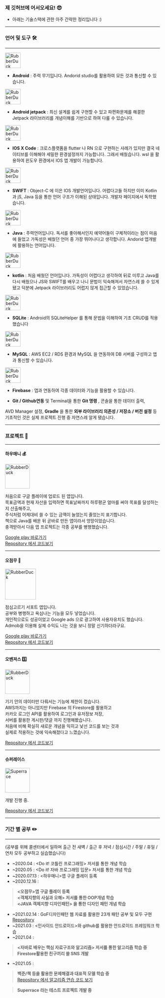 
### 제 깃허브에 어서오세요! 😎

- 아래는 기술스택에 관한 아주 간략한 정리입니다 :)   

***

### 언어 및 도구 🛠️

***

<img src="https://user-images.githubusercontent.com/59534301/135815858-bccc153d-9734-4357-b1b9-d9cf07ecb343.png" width="50px" height="50px" title="px(픽셀) 크기 설정" alt="RubberDuck"></img>
- **Android** : 주력 무기입니다. Andorid studio를 활용하여 모든 것과 통신할 수 있습니다.

<img src="https://user-images.githubusercontent.com/59534301/135816056-487fa327-cabd-4cb1-abf4-cd6ad60ae500.png" width="50px" height="50px" title="px(픽셀) 크기 설정" alt="RubberDuck"></img>
- **Android jetpack** : 최신 설계를 쉽게 구현할 수 있고 파편화문제를 해결한 Jetpack 라이브러리를 개념이해를 기반으로 하여 다룰 수 있습니다.

<img src="https://user-images.githubusercontent.com/59534301/135815781-b2184ae8-3a4e-4cdf-b84b-1a0d74b1eaec.png" width="50px" height="50px" title="px(픽셀) 크기 설정" alt="RubberDuck"></img>
- **IOS X Code** : 크로스플랫폼을 flutter 나 RN 으로 구현하는 사례가 있지만 결국 네이티브를 이해해야 세밀한 환경설정까지 가능합니다. 그래서 배웠습니다. wsl 을 활용하여 윈도우 환경에서 IOS 앱 개발이 가능합니다.

<img src="https://user-images.githubusercontent.com/59534301/135815534-322a2936-28f4-4166-ba57-8a2918b8e54e.png" width="50px" height="50px" title="px(픽셀) 크기 설정" alt="RubberDuck"></img>
- **SWIFT** : Object-C 에 이은 IOS 개발언어입니다. 어렵다고들 하지만 이미 Kotlin 과 jS, Java 등을 통한 언어 구조가 이해된 상태입니다. 개발자 페이지에서 독학했습니다.

<img src="https://user-images.githubusercontent.com/59534301/135816150-c0696072-77f5-4403-89d6-40a0ad3392fe.png" width="50px" height="50px" title="px(픽셀) 크기 설정" alt="RubberDuck"></img>
- **Java** : 주력언어입니다. 독서를 좋아해서인지 예약어들이 구체적이라는 점이 마음에 들었고 가독성은 배웠던 언어 중 가장 뛰어나다고 생각합니다. Andorid 앱개발에 활용하는 언어입니다.

<img src="https://user-images.githubusercontent.com/59534301/135816293-960f4749-0fcf-48b6-baaf-25f0ce096648.png" width="50px" height="50px" title="px(픽셀) 크기 설정" alt="RubberDuck"></img>
- **kotlin** : 처음 배웠던 언어입니다. 가독성이 어렵다고 생각하여 뒤로 미루고 Java를 다시 배웠으나 JS와 SWIFT를 배우고 나니 문법이 익숙해져서 자연스레 쓸 수 있게 됐고 덕분에 Jetpack 라이브러리도 어렵지 않게 접근할 수 있었습니다.

<img src="https://user-images.githubusercontent.com/59534301/135816365-ef06d82b-acf6-4b91-aaec-55b869c3b919.png" width="50px" height="50px" title="px(픽셀) 크기 설정" alt="RubberDuck"></img>
- **SQLite** : Android의 SQLiteHelper 를 통해 문법을 이해하여 기초 CRUD를 적용했습니다   

<img src="https://user-images.githubusercontent.com/59534301/135818898-8201c63b-b642-49b0-86cc-083286673d1c.png" width="50px" height="50px" title="px(픽셀) 크기 설정" alt="RubberDuck"></img>
- **MySQL** : AWS EC2 / RDS 환경과 MySQL 을 연동하여 DB 서버를 구성하고 앱과 통신할 수 있습니다.

<img src="https://user-images.githubusercontent.com/59534301/135816566-cdd68036-5252-4e93-b8ec-9ad77f387bb6.png" width="50px" height="50px" title="px(픽셀) 크기 설정" alt="RubberDuck"></img>
- **Firebase** : 앱과 연동하여 각종 데이터와 기능을 활용할 수 있습니다.  

   
- **Git / Github연동** 및 Terminal을 통한 **Git 명령** , 콘솔을 통한 데이터 출력,   

AVD Manager 설정, **Gradle** 을 통한 **외부 라이브러리 의존성 / 저장소 / 버전 설정** 등   
기초적인 것은 실제 프로젝트 진행 중 자연스레 알게 됐습니다.   


***

### 프로젝트 🚀

***

#### 하우매니 💰

<!--
![Howmany_icon](https://user-images.githubusercontent.com/59534301/116231898-6a93c680-a794-11eb-8bb0-a3af2f66f119.PNG)
-->

<img src="https://user-images.githubusercontent.com/59534301/116231898-6a93c680-a794-11eb-8bb0-a3af2f66f119.PNG" width="80px" height="80px" title="px(픽셀) 크기 설정" alt="RubberDuck"></img>

처음으로 구글 플레이에 업로드 된 앱입니다.  
목표금액과 현재 자산을 입력하면 목표날짜까지 하루평균 얼마를 써야 목표를 달성하는지 산출해주고,   
주식처럼 어제대비 쓸 수 있는 금액이 늘었는지 줄었는지 표기합니다.   
책으로 Java를 배운 뒤 곧바로 만든 앱이라서 엉망이었습니다.   
충격받아서 다음 앱 프로젝트는 각종 공부를 병행했습니다.   

[Google play 바로가기](https://play.google.com/store/apps/details?id=com.package1.householdledger3)   
[Repository 에서 코드보기](https://github.com/IamYeong/FirstProjectRepo)  

***

#### 오점무 🍚 

<!--
![TodayLunch_icon](https://user-images.githubusercontent.com/59534301/116230928-2bb14100-a793-11eb-90b1-450df3e92d54.png)
-->

<img src="https://user-images.githubusercontent.com/59534301/116230928-2bb14100-a793-11eb-90b1-450df3e92d54.png" width="100px" height="100px" title="px(픽셀) 크기 설정" alt="RubberDuck"></img>

점심고르기 서포트 앱입니다.   
공부와 병행하고 욕심나는 기능을 모두 넣었습니다.   
개인적으로도 성공이었고 Google ads 으로 광고하여 사용자유치도 했습니다.   
Admob을 이용해 실제 수익도 나는 것을 보니 정말 신기하더라구요.

[Google play 바로가기](https://play.google.com/store/apps/details?id=com.todaylunch.unknown)   
[Repository 에서 코드보기](https://github.com/IamYeong/todayLunch)   

***

#### 오벤져스 5️⃣

<!--
![Ovengers_icon](https://user-images.githubusercontent.com/59534301/116232136-ab8bdb00-a794-11eb-80a2-88cb3dc7b2b3.png)
-->

<img src="https://user-images.githubusercontent.com/59534301/116232136-ab8bdb00-a794-11eb-80a2-88cb3dc7b2b3.png" width="80px" height="80px" title="px(픽셀) 크기 설정" alt="RubberDuck"></img>

기기 안의 데이터만 다뤄서는 기능에 제한이 컸습니다.   
AWS까지는 아니었지만 Firebase 의 Firestore를 활용하고   
카카오 로그인 API를 활용하여 로그인과 유저정보 저장,   
서버를 활용한 게시판/댓글 까지 진행해봤습니다.   
처음에 비해 확실히 새로운 개념을 익히고 낯선 코드를 보는 것과   
실제로 적용하는 것에 익숙해졌다고 느꼈습니다.   

[Repository 에서 코드보기](https://github.com/IamYeong/MyFriendsPlace)   

***

#### 슈퍼레이스   
   
<img src="https://user-images.githubusercontent.com/59534301/117963194-04de3780-b35b-11eb-9144-d747a946d4d3.png" width="80px" height="80px" title="px(픽셀) 크기 설정" alt="Superrace"></img>
   
개발 진행 중.

[Repository 에서 코드보기](https://github.com/IamYeong/SuperRace)

***


### 기간 별 공부 ✏️

***

(공부를 위해 콜센터에서 일하며
출근 전 새벽 / 출근 후 저녁 / 점심시간 / 주말 / 휴일 / 연차 모두 공부하고 실습했습니다)

- ~2020.04 : <Do it! 코틀린 프로그래밍> 저서를 통한 개념 학습   
- ~2020.05 : <Do it! 자바 프로그래밍 입문> 저서를 통한 개념 학습   
- ~2020.07.13 : <하우매니>앱 구글 플레이 등록   
- ~2020.12.16 :  

> **<오점무>앱 구글 플레이 등록**   
> **<객체지향의 사실과 오해> 저서를 통한 OOP개념 학습**   
> **<JAVA 객체지향 디자인패턴> 을 통한 디자인 패턴 개념 학습**   
  
- ~2021.02.14 : GoF디자인패턴 웹 자료를 활용한 23개 패턴 공부 및 모두 구현   
[Repository](https://github.com/IamYeong/DesignPattern)   
- ~2021.03 : <인사이드 안드로이드>와 github를 활용한 안드로이드 프레임워크 학습   
- ~2021.04 :    
> **<자바로 배우는 핵심 자료구조와 알고리즘> 저서를 통한 알고리즘 학습 중**     
> **Firestore활용한 친구끼리 쓸 SNS 개발**   

- ~2021.05 :
> **백준/책 등을 활용한 문제해결과 대표적 모델 학습 중**   
[Repository 에서 알고리즘 연습 코드 보기](https://github.com/IamYeong/AlgorithmLearning)

> **Superrace 라는 테스트 프로젝트 개발 중**
